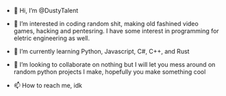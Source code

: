 - 👋 Hi, I’m @DustyTalent
- 👀 I’m interested in coding random shit, making old fashined video games, hacking and pentesring. I have some interest in programming for eletric engineering as well.

- 🌱 I’m currently learning Python, Javascript, C#, C++, and Rust

- 💞️ I’m looking to collaborate on nothing but I will let you mess around on random python projects I make, hopefully you make something cool

- 📫 How to reach me, idk

<!---
DustyTalent/DustyTalent is a ✨ special ✨ repository because its `README.md` (this file) appears on your GitHub profile.
You can click the Preview link to take a look at your changes.
--->
